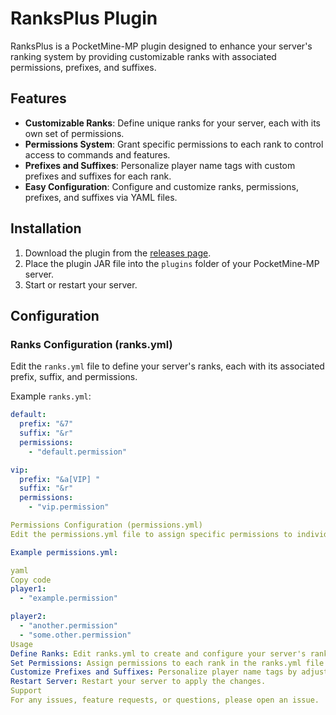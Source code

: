 # RanksPlus Plugin

RanksPlus is a PocketMine-MP plugin designed to enhance your server's ranking system by providing customizable ranks with associated permissions, prefixes, and suffixes.

## Features

- **Customizable Ranks**: Define unique ranks for your server, each with its own set of permissions.
- **Permissions System**: Grant specific permissions to each rank to control access to commands and features.
- **Prefixes and Suffixes**: Personalize player name tags with custom prefixes and suffixes for each rank.
- **Easy Configuration**: Configure and customize ranks, permissions, prefixes, and suffixes via YAML files.

## Installation

1. Download the plugin from the [releases page](https://github.com/BajanVlogs/RanksPlus/releases).
2. Place the plugin JAR file into the `plugins` folder of your PocketMine-MP server.
3. Start or restart your server.

## Configuration

### Ranks Configuration (ranks.yml)

Edit the `ranks.yml` file to define your server's ranks, each with its associated prefix, suffix, and permissions.

Example `ranks.yml`:

```yaml
default:
  prefix: "&7"
  suffix: "&r"
  permissions:
    - "default.permission"

vip:
  prefix: "&a[VIP] "
  suffix: "&r"
  permissions:
    - "vip.permission"

Permissions Configuration (permissions.yml)
Edit the permissions.yml file to assign specific permissions to individual players.

Example permissions.yml:

yaml
Copy code
player1:
  - "example.permission"

player2:
  - "another.permission"
  - "some.other.permission"
Usage
Define Ranks: Edit ranks.yml to create and configure your server's ranks.
Set Permissions: Assign permissions to each rank in the ranks.yml file.
Customize Prefixes and Suffixes: Personalize player name tags by adjusting prefixes and suffixes in ranks.yml.
Restart Server: Restart your server to apply the changes.
Support
For any issues, feature requests, or questions, please open an issue.
